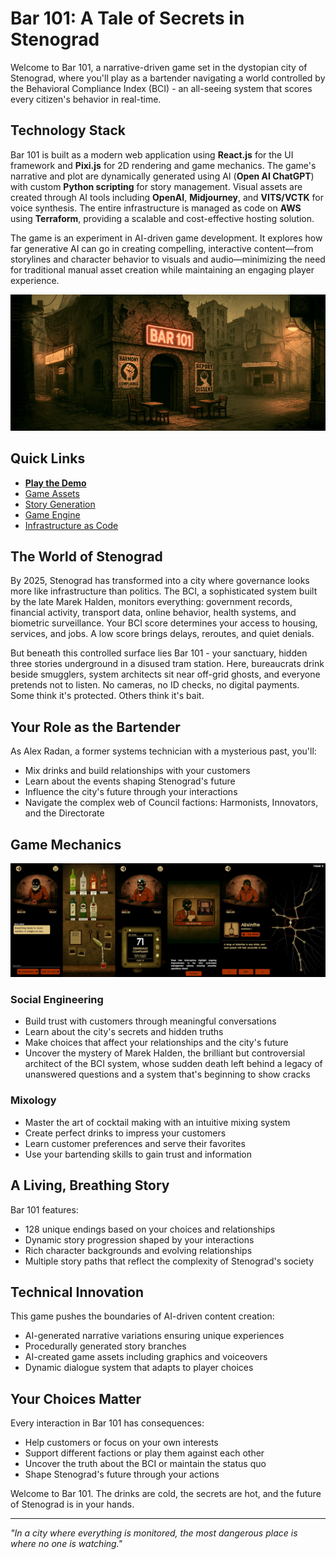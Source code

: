 # Bar 101: A Tale of Secrets in Stenograd

Welcome to Bar 101, a narrative-driven game set in the dystopian city of Stenograd, where you'll play as a bartender navigating a world controlled by the Behavioral Compliance Index (BCI) - an all-seeing system that scores every citizen's behavior in real-time.

## Technology Stack

Bar 101 is built as a modern web application using **React.js** for the UI framework and **Pixi.js** for 2D rendering and game mechanics. The game's narrative and plot are dynamically generated using AI (**Open AI ChatGPT**) with custom **Python scripting** for story management. Visual assets are created through AI tools including **OpenAI**, **Midjourney**, and **VITS/VCTK** for voice synthesis. The entire infrastructure is managed as code on **AWS** using **Terraform**, providing a scalable and cost-effective hosting solution.

The game is an experiment in AI-driven game development. It explores how far generative AI can go in creating compelling, interactive content—from storylines and character behavior to visuals and audio—minimizing the need for traditional manual asset creation while maintaining an engaging player experience.

![Bar 101](./bar101-assets/bar_wide.jpg)

## Quick Links
- **[Play the Demo](https://bar101.jmrlab.com)**
- [Game Assets](bar101-assets)
- [Story Generation](bar101-storyline-gen)
- [Game Engine](bar101-game)
- [Infrastructure as Code](bar101-infra)

## The World of Stenograd

By 2025, Stenograd has transformed into a city where governance looks more like infrastructure than politics. The BCI, a sophisticated system built by the late Marek Halden, monitors everything: government records, financial activity, transport data, online behavior, health systems, and biometric surveillance. Your BCI score determines your access to housing, services, and jobs. A low score brings delays, reroutes, and quiet denials.

But beneath this controlled surface lies Bar 101 - your sanctuary, hidden three stories underground in a disused tram station. Here, bureaucrats drink beside smugglers, system architects sit near off-grid ghosts, and everyone pretends not to listen. No cameras, no ID checks, no digital payments. Some think it's protected. Others think it's bait.

## Your Role as the Bartender

As Alex Radan, a former systems technician with a mysterious past, you'll:
- Mix drinks and build relationships with your customers
- Learn about the events shaping Stenograd's future
- Influence the city's future through your interactions
- Navigate the complex web of Council factions: Harmonists, Innovators, and the Directorate

## Game Mechanics

![Screenshots](./bar101-assets/screenshots.jpg)

### Social Engineering
- Build trust with customers through meaningful conversations
- Learn about the city's secrets and hidden truths
- Make choices that affect your relationships and the city's future
- Uncover the mystery of Marek Halden, the brilliant but controversial architect of the BCI system, whose sudden death left behind a legacy of unanswered questions and a system that's beginning to show cracks

### Mixology
- Master the art of cocktail making with an intuitive mixing system
- Create perfect drinks to impress your customers
- Learn customer preferences and serve their favorites
- Use your bartending skills to gain trust and information

## A Living, Breathing Story

Bar 101 features:
- 128 unique endings based on your choices and relationships
- Dynamic story progression shaped by your interactions
- Rich character backgrounds and evolving relationships
- Multiple story paths that reflect the complexity of Stenograd's society

## Technical Innovation

This game pushes the boundaries of AI-driven content creation:
- AI-generated narrative variations ensuring unique experiences
- Procedurally generated story branches
- AI-created game assets including graphics and voiceovers
- Dynamic dialogue system that adapts to player choices

## Your Choices Matter

Every interaction in Bar 101 has consequences:
- Help customers or focus on your own interests
- Support different factions or play them against each other
- Uncover the truth about the BCI or maintain the status quo
- Shape Stenograd's future through your actions

Welcome to Bar 101. The drinks are cold, the secrets are hot, and the future of Stenograd is in your hands.

---

*"In a city where everything is monitored, the most dangerous place is where no one is watching."*
